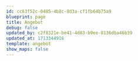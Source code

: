 ```yaml
---
id: cc63f52c-0485-4b8c-8d3a-cf1fb64b75a9
blueprint: page
title: Angebot
debug: false
updated_by: c2f8321e-be41-4d83-b9ee-8136dba46b39
updated_at: 1713344916
template: angebot
show_maps: false
---
```

